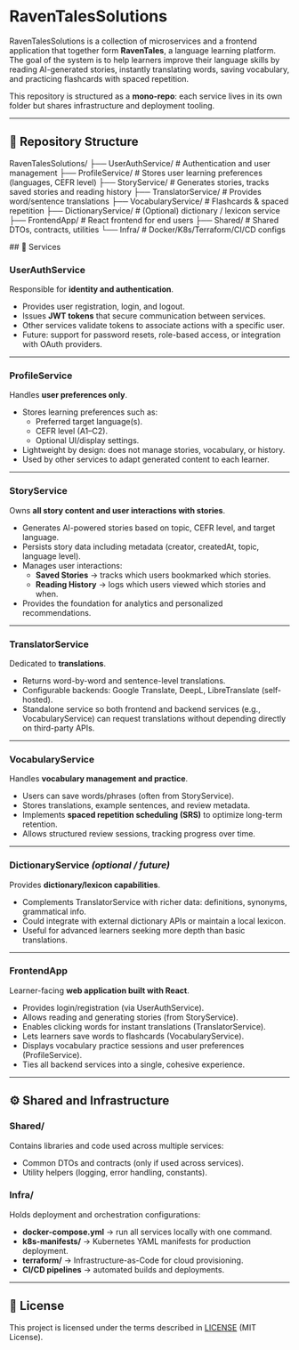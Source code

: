 # RavenTalesSolutions

RavenTalesSolutions is a collection of microservices and a frontend application that together form **RavenTales**, a language learning platform.  
The goal of the system is to help learners improve their language skills by reading AI-generated stories, instantly translating words, saving vocabulary, and practicing flashcards with spaced repetition.

This repository is structured as a **mono-repo**: each service lives in its own folder but shares infrastructure and deployment tooling.

---

## 📂 Repository Structure

RavenTalesSolutions/
├── UserAuthService/ # Authentication and user management
├── ProfileService/ # Stores user learning preferences (languages, CEFR level)
├── StoryService/ # Generates stories, tracks saved stories and reading history
├── TranslatorService/ # Provides word/sentence translations
├── VocabularyService/ # Flashcards & spaced repetition
├── DictionaryService/ # (Optional) dictionary / lexicon service
├── FrontendApp/ # React frontend for end users
├── Shared/ # Shared DTOs, contracts, utilities
└── Infra/ # Docker/K8s/Terraform/CI/CD configs

\## 🚀 Services

### UserAuthService

Responsible for **identity and authentication**.

- Provides user registration, login, and logout.
- Issues **JWT tokens** that secure communication between services.
- Other services validate tokens to associate actions with a specific user.
- Future: support for password resets, role-based access, or integration with OAuth providers.

---

### ProfileService

Handles **user preferences only**.

- Stores learning preferences such as:
  - Preferred target language(s).
  - CEFR level (A1–C2).
  - Optional UI/display settings.
- Lightweight by design: does not manage stories, vocabulary, or history.
- Used by other services to adapt generated content to each learner.

---

### StoryService

Owns **all story content and user interactions with stories**.

- Generates AI-powered stories based on topic, CEFR level, and target language.
- Persists story data including metadata (creator, createdAt, topic, language level).
- Manages user interactions:
  - **Saved Stories** → tracks which users bookmarked which stories.
  - **Reading History** → logs which users viewed which stories and when.
- Provides the foundation for analytics and personalized recommendations.

---

### TranslatorService

Dedicated to **translations**.

- Returns word-by-word and sentence-level translations.
- Configurable backends: Google Translate, DeepL, LibreTranslate (self-hosted).
- Standalone service so both frontend and backend services (e.g., VocabularyService) can request translations without depending directly on third-party APIs.

---

### VocabularyService

Handles **vocabulary management and practice**.

- Users can save words/phrases (often from StoryService).
- Stores translations, example sentences, and review metadata.
- Implements **spaced repetition scheduling (SRS)** to optimize long-term retention.
- Allows structured review sessions, tracking progress over time.

---

### DictionaryService _(optional / future)_

Provides **dictionary/lexicon capabilities**.

- Complements TranslatorService with richer data: definitions, synonyms, grammatical info.
- Could integrate with external dictionary APIs or maintain a local lexicon.
- Useful for advanced learners seeking more depth than basic translations.

---

### FrontendApp

Learner-facing **web application built with React**.

- Provides login/registration (via UserAuthService).
- Allows reading and generating stories (from StoryService).
- Enables clicking words for instant translations (TranslatorService).
- Lets learners save words to flashcards (VocabularyService).
- Displays vocabulary practice sessions and user preferences (ProfileService).
- Ties all backend services into a single, cohesive experience.

---

## ⚙️ Shared and Infrastructure

### Shared/

Contains libraries and code used across multiple services:

- Common DTOs and contracts (only if used across services).
- Utility helpers (logging, error handling, constants).

### Infra/

Holds deployment and orchestration configurations:

- **docker-compose.yml** → run all services locally with one command.
- **k8s-manifests/** → Kubernetes YAML manifests for production deployment.
- **terraform/** → Infrastructure-as-Code for cloud provisioning.
- **CI/CD pipelines** → automated builds and deployments.

---

## 📝 License

This project is licensed under the terms described in [LICENSE](LICENSE) (MIT License).
